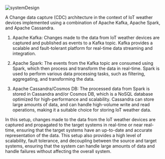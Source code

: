 
![systemDesign](https://user-images.githubusercontent.com/69304233/218680880-24629021-8cb9-439a-9a4c-2e26f1db0632.png)


A Change data capture (CDC) architecture in the context of IoT weather devices implemented using a combination of Apache Kafka, Apache Spark, and Apache Cassandra.

1. Apache Kafka: Changes made to the data from IoT weather devices are captured and published as events to a Kafka topic. Kafka provides a scalable and fault-tolerant platform for real-time data streaming and integration.

2. Apache Spark: The events from the Kafka topic are consumed using Spark, which  then process and transform the data in real-time. Spark is used to perform various data processing tasks, such as filtering, aggregating, and transforming the data.

3. Apache Cassandra/Cosmos DB: The processed data from Spark is stored in Cassandra and/or Cosmos DB, which is a NoSQL database optimized for high-performance and scalability. Cassandra can store large amounts of data, and can handle high-volume write and read operations, making it a suitable choice for storing IoT weather data.

In this setup, changes made to the data from the IoT weather devices are captured and propagated to the target systems in real-time or near real-time, ensuring that the target systems have an up-to-date and accurate representation of the data. This setup also provides a high level of scalability, fault tolerance, and decoupling between the source and target systems, ensuring that the system can handle large amounts of data and handle failures without affecting the overall system.

                      
